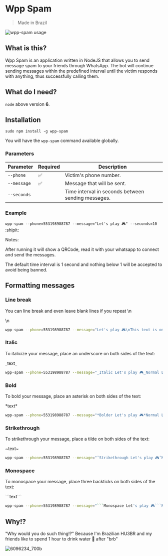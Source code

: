 # Wpp Spam

> Made in Brazil

![wpp-spam usage](https://github.com/victorharry/wpp-spam/tree/main/resources/wpp-spam.gif)

## What is this?
Wpp Spam is an application written in NodeJS that allows you to send message spam to your friends through WhatsApp. The bot will continue sending messages within the predefined interval until the victim responds with anything, thus successfully calling them.

## What do I need?

`node` above version **6**.

## Installation

`sudo npm install -g wpp-spam`

You will have the `wpp-spam` command available globally.

### Parameters

| Parameter | Required        | Description                                                 |
|-----------|--------------------|-----------------------------------------------------------|
| `--phone` | :white_check_mark: | Victim's phone number.                        |
| `--message`  | :white_check_mark: | Message that will be sent.                      |
| `--seconds`   |                    | Time interval in seconds between sending messages. |

### Example

`wpp-spam --phone=553198988787 --message="Let's play 🎮" --seconds=10` :shipit:

Notes:

After running it will show a QRCode, read it with your whatsapp to connect and send the messages.

The default time interval is 1 second and nothing below 1 will be accepted to avoid being banned.

## Formatting messages

### Line break

You can line break and even leave blank lines if you repeat \n

\n
``` sh
wpp-spam --phone=553198988787 --message="Let's play 🎮\nThis text is on the bottom line." --seconds=10
```
### Italic

To italicize your message, place an underscore on both sides of the text:

\_text\_
``` sh
wpp-spam --phone=553198988787 --message="_Italic Let's play 🎮_Normal Let's play 🎮" --seconds=10
```

### Bold

To bold your message, place an asterisk on both sides of the text:

\*text\*
``` sh
wpp-spam --phone=553198988787 --message="*Bolder Let's play 🎮*Normal Let's play 🎮" --seconds=10
```

### Strikethrough

To strikethrough your message, place a tilde on both sides of the text:

\~text\~
``` sh
wpp-spam --phone=553198988787 --message="˜Strikethrough Let's play 🎮˜Normal Let's play 🎮" --seconds=10
```

### Monospace

To monospace your message, place three backticks on both sides of the text:

\`\`\`text\`\`\`
``` sh
wpp-spam --phone=553198988787 --message="```Monospace Let's play 🎮```Normal Let's play 🎮" --seconds=10
```

## Why!?

"Why would you do such thing!?" Because I'm Brazilian HU3BR and my friends like to spend 1 hour to drink water 🥤 after "brb"

![6096234_700b](https://user-images.githubusercontent.com/1585655/29083653-d40bb660-7c3f-11e7-896c-efd243f32918.jpg)
